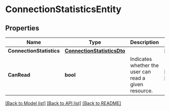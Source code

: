 # ConnectionStatisticsEntity

## Properties

Name | Type | Description | Notes
------------ | ------------- | ------------- | -------------
**ConnectionStatistics** | [**ConnectionStatisticsDto**](ConnectionStatisticsDTO.md) |  | [optional] 
**CanRead** | **bool** | Indicates whether the user can read a given resource. | [optional] [readonly] 

[[Back to Model list]](../README.md#documentation-for-models) [[Back to API list]](../README.md#documentation-for-api-endpoints) [[Back to README]](../README.md)


